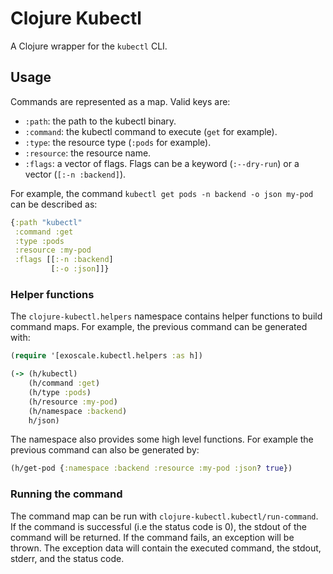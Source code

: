# Clojure Kubectl

A Clojure wrapper for the `kubectl` CLI.

## Usage

Commands are represented as a map. Valid keys are:

- `:path`: the path to the kubectl binary.
- `:command`: the kubectl command to execute (`get` for example).
- `:type`: the resource type (`:pods` for example).
- `:resource`: the resource name.
- `:flags`: a vector of flags. Flags can be a keyword (`:--dry-run`) or a vector (`[:-n :backend]`).

For example, the command `kubectl get pods -n backend -o json my-pod` can be described as:

```clojure
{:path "kubectl"
 :command :get
 :type :pods
 :resource :my-pod
 :flags [[:-n :backend]
         [:-o :json]]}
```

### Helper functions

The `clojure-kubectl.helpers` namespace contains helper functions to build command maps. For example, the previous command can be generated with:

```clojure
(require '[exoscale.kubectl.helpers :as h])

(-> (h/kubectl)
    (h/command :get)
    (h/type :pods)
    (h/resource :my-pod)
    (h/namespace :backend)
    h/json)

```

The namespace also provides some high level functions. For example the previous command can also be generated by:

```clojure
(h/get-pod {:namespace :backend :resource :my-pod :json? true})
```

### Running the command

The command map can be run with `clojure-kubectl.kubectl/run-command`.
If the command is successful (i.e the status code is 0), the stdout of the command will be returned.
If the command fails, an exception will be thrown. The exception data will contain the executed command, the stdout, stderr, and the status code.

